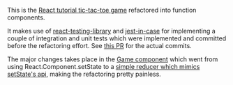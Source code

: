 This is the [React tutorial tic-tac-toe game](https://reactjs.org/tutorial/tutorial.html) refactored into function components.

It makes use of [react-testing-library](https://github.com/testing-library/react-testing-library) and [jest-in-case](https://github.com/atlassian/jest-in-case) for implementing a couple of integration and unit tests which were implemented and committed before the refactoring effort. See [this PR](https://github.com/knordkvist/react-tutorial-refactor-function-components/pull/2) for the actual commits.

The major changes takes place in the [Game component](https://github.com/knordkvist/react-tutorial-refactor-function-components/blob/master/src/components/game.js) which went from using React.Component.setState to a [simple reducer which mimics setState's api](https://github.com/knordkvist/react-tutorial-tic-tac-toe/blob/a09b2f8d0e8dab5a1163750e54559bea700cfa83/src/game.js#L6-L18), making the refactoring pretty painless.
